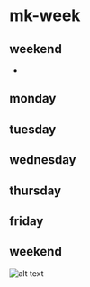 # mk-week

## weekend
- 


## monday

## tuesday



## wednesday

## thursday

## friday

## weekend


![alt text](https://files.slack.com/files-pri/T0HTW3H0V-F051HDFLLGK/0001-0250_360.gif?pub_secret=c939ed43d4)

